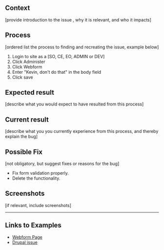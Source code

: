 ## Context

[provide introduction to the issue , why it is relevant, and who it impacts]

## Process

[ordered list the process to finding and recreating the issue, example below]

1. Login to site as a [SO, CE, EO, ADMIN or DEV]
2. Click Administer
3. Click Webform
4. Enter "Kevin, don't do that" in the body field
5. Click save

## Expected result

[describe what you would expect to have resulted from this process]

## Current result

[describe what you you currently experience from this process, and thereby explain the bug]

## Possible Fix

[not obligatory, but suggest fixes or reasons for the bug]

* Fix form validation properly.
* Delete the functionality.

## Screenshots

[if relevant, include screenshots]

----

## Links to Examples

* [Webform Page](https://www.colorado.edu/p1/721)
* [Drupal issue](https://drupal.org/node/721)
